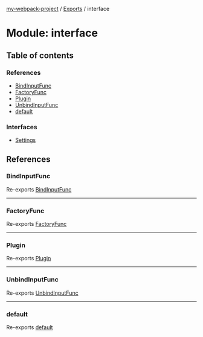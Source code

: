 [my-webpack-project](../README.md) / [Exports](../modules.md) / interface

# Module: interface

## Table of contents

### References

- [BindInputFunc](interface.md#bindinputfunc)
- [FactoryFunc](interface.md#factoryfunc)
- [Plugin](interface.md#plugin)
- [UnbindInputFunc](interface.md#unbindinputfunc)
- [default](interface.md#default)

### Interfaces

- [Settings](../interfaces/interface.Settings.md)

## References

### BindInputFunc

Re-exports [BindInputFunc](interface_input.md#bindinputfunc)

___

### FactoryFunc

Re-exports [FactoryFunc](interface_plugin.md#factoryfunc)

___

### Plugin

Re-exports [Plugin](../interfaces/interface_plugin.Plugin.md)

___

### UnbindInputFunc

Re-exports [UnbindInputFunc](interface_input.md#unbindinputfunc)

___

### default

Re-exports [default](../interfaces/interface_placedata.default.md)

